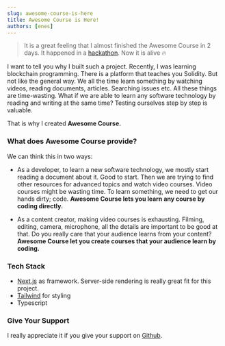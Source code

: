 ```yaml
---
slug: awesome-course-is-here
title: Awesome Course is Here!
authors: [enes]
---
```


> It is a great feeling that I almost finished the Awesome Course in 2 days. It happened in a [hackathon](https://ucbuyucuturnuvasi.com/). Now it is alive 🔥

I want to tell you why I built such a project. Recently, I was learning blockchain programming. There is a platform that teaches you Solidity. But not like the general way. We all the time learn something by watching videos, reading documents, articles. Searching issues etc. All these things are time-wasting. What if we are able to learn any software technology by reading and writing at the same time? Testing ourselves step by step is valuable.

That is why I created **Awesome Course.**

### What does Awesome Course provide?

We can think this in two ways:

- As a developer, to learn a new software technology, we mostly start reading a document about it. Good to start. Then we are trying to find other resources for advanced topics and watch video courses. Video courses might be wasting time. To learn something, we need to get our hands dirty; code. **Awesome Course lets you learn any course by coding directly.**

- As a content creator, making video courses is exhausting. Filming, editing, camera, microphone, all the details are important to be good at that. Do you really care that your audience learns from your content? **Awesome Course let you create courses that your audience learn by coding.**

### Tech Stack

- [Next.js](https://nextjs.org/) as framework. Server-side rendering is really great fit for this project.
- [Tailwind](https://tailwindcss.com/) for styling
- Typescript

### Give Your Support

I really appreciate it if you give your support on [Github](https://github.com/enesozturk/awesome-course).
